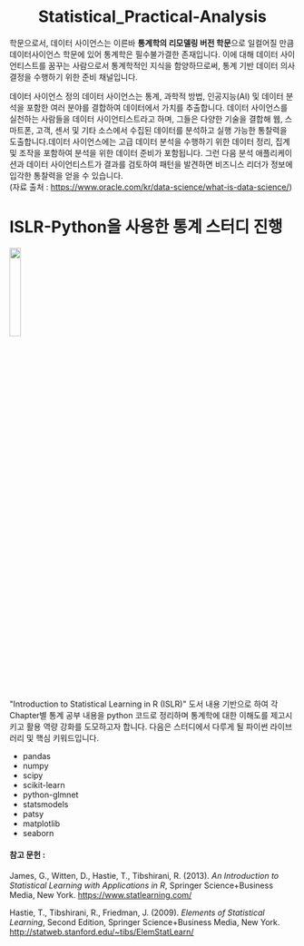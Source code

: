 # <div align="center">Statistical_Practical-Analysis </div>

학문으로서, 데이터 사이언스는 이른바 <b>통계학의 리모델링 버전 학문</b>으로 일컬어질 만큼 데이터사이언스 학문에 있어 통계학은 필수불가결한 존재입니다. 이에 대해 데이터 사이언티스트를 꿈꾸는 사람으로서 통계학적인 지식을 함양하므로써, 통계 기반 데이터 의사결정을 수행하기 위한 준비 채널입니다.  

데이터 사이언스 정의
데이터 사이언스는 통계, 과학적 방법, 인공지능(AI) 및 데이터 분석을 포함한 여러 분야를 결합하여 데이터에서 가치를 추출합니다. 데이터 사이언스를 실천하는 사람들을 데이터 사이언티스트라고 하며, 그들은 다양한 기술을 결합해 웹, 스마트폰, 고객, 센서 및 기타 소스에서 수집된 데이터를 분석하고 실행 가능한 통찰력을 도출합니다.데이터 사이언스에는 고급 데이터 분석을 수행하기 위한 데이터 정리, 집계 및 조작을 포함하여 분석을 위한 데이터 준비가 포함됩니다. 그런 다음 분석 애플리케이션과 데이터 사이언티스트가 결과를 검토하여 패턴을 발견하면 비즈니스 리더가 정보에 입각한 통찰력을 얻을 수 있습니다. 
<br>
(자료 출처 : https://www.oracle.com/kr/data-science/what-is-data-science/)


# ISLR-Python을 사용한 통계 스터디 진행 

<P>

<IMG src='https://user-images.githubusercontent.com/78430460/146753841-bf3a4537-fb7a-4af6-a7dc-36f7de9f5f36.jpg' height=20% width=20%> <P>
  
 "Introduction to Statistical Learning in R (ISLR)" 도서 내용 기반으로 하여 각 Chapter별 통계 공부 내용을 python 코드로 정리하며 통계학에 대한 이해도를 제고시키고 활용 역량 강화를 도모하고자 합니다. 다음은 스터디에서 다루게 될 파이썬 라이브러리 및 핵심 키워드입니다.
  
 - pandas
 - numpy
 - scipy
 - scikit-learn
 - python-glmnet
 - statsmodels
 - patsy
 - matplotlib
 - seaborn
 
#### 참고 문헌 : 
James, G., Witten, D., Hastie, T., Tibshirani, R. (2013). <I>An Introduction to Statistical Learning with Applications in  R</I>,  Springer Science+Business Media, New York.
https://www.statlearning.com/

Hastie, T., Tibshirani, R., Friedman, J. (2009). <I>Elements of Statistical Learning</I>, Second Edition, Springer Science+Business Media, New York.
http://statweb.stanford.edu/~tibs/ElemStatLearn/
 
